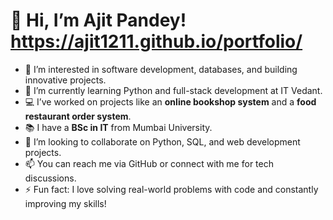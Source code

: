 # 👋 Hi, I’m Ajit Pandey!                   https://ajit1211.github.io/portfolio/

- 👀 I’m interested in software development, databases, and building innovative projects.  
- 🌱 I’m currently learning Python and full-stack development at IT Vedant.  
- 💻 I’ve worked on projects like an **online bookshop system** and a **food restaurant order system**.  
- 📚 I have a **BSc in IT** from Mumbai University.  
- 💞️ I’m looking to collaborate on Python, SQL, and web development projects.  
- 📫 You can reach me via GitHub or connect with me for tech discussions.  
- ⚡ Fun fact: I love solving real-world problems with code and constantly improving my skills!  

<!---
ajit1211/ajit1211 is a ✨ special ✨ repository because its `README.md` (this file) appears on your GitHub profile.
You can click the Preview link to take a look at your changes.
--->
